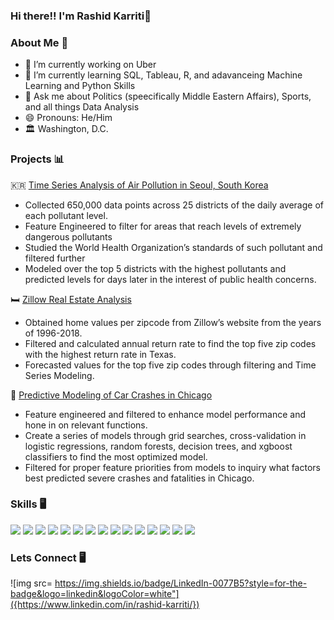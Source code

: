 ### Hi there!! I'm Rashid Karriti👋

### About Me :man:
- 🔭 I’m currently working on Uber
- 🌱 I’m currently learning SQL, Tableau, R, and adavanceing Machine Learning and Python Skills 
- 💬 Ask me about Politics (speecifically Middle Eastern Affairs), Sports, and all things Data Analysis
- 😄 Pronouns: He/Him
- 🏛 Washington, D.C. 

### Projects 📊
🇰🇷 [Time Series Analysis of Air Pollution in Seoul, South Korea](https://github.com/rhk48/Time-Series-Analysis-of-Seouls-Air-Pollution)
- Collected 650,000 data points across 25 districts of the daily average of each pollutant level.
- Feature Engineered to filter for areas that reach levels of extremely dangerous pollutants
- Studied the World Health Organization’s standards of such pollutant and filtered further
- Modeled over the top 5 districts with the highest pollutants and predicted levels for days later in the interest of public health concerns. 

🛏️ [Zillow Real Estate Analysis](https://github.com/rhk48/zillow-time-series) 
- Obtained home values per zipcode from Zillow’s website from the years of 1996-2018.
- Filtered and calculated annual return rate to find the top five zip codes with the highest return rate in Texas.
- Forecasted values for the top five zip codes through filtering and Time Series Modeling. 

🚗 [Predictive Modeling of Car Crashes in Chicago](https://github.com/rhk48/chicago-cars) 
- Feature engineered and filtered to enhance model performance and hone in on relevant functions.  
- Create a series of models through grid searches, cross-validation in logistic regressions, random forests, decision trees, and xgboost classifiers to find the most optimized model.  
- Filtered for proper feature priorities from models to inquiry what factors best predicted severe crashes and fatalities in Chicago. 


### Skills 🖥
<p>
  <img src="https://img.shields.io/badge/Python-3776AB?style=for-the-badge&logo=python&logoColor=white" />
  <img src="https://img.shields.io/badge/HTML5-E34F26?style=for-the-badge&logo=html5&logoColor=white" />
  <img src="https://img.shields.io/badge/SQLite-07405E?style=for-the-badge&logo=sqlite&logoColor=white" />
  <img src="https://img.shields.io/badge/Visual_Studio_Code-0078D4?style=for-the-badge&logo=visual%20studio%20code&logoColor=white" />
  <img src=https://img.shields.io/badge/Keras-D00000?style=for-the-badge&logo=Keras&logoColor=white" />
  <img src=https://img.shields.io/badge/Numpy-777BB4?style=for-the-badge&logo=numpy&logoColor=white" />
  <img src=https://img.shields.io/badge/Pandas-2C2D72?style=for-the-badge&logo=pandas&logoColor=white" />
  <img src= https://img.shields.io/badge/Plotly-239120?style=for-the-badge&logo=plotly&logoColor=white" />
  <img src=https://img.shields.io/badge/json-5E5C5C?style=for-the-badge&logo=json&logoColor=white" />
  <img src=https://img.shields.io/badge/R-276DC3?style=for-the-badge&logo=r&logoColor=white" />
  <img src=https://img.shields.io/badge/Jupyter-F37626.svg?&style=for-the-badge&logo=Jupyter&logoColor=white" />
  <img src=https://img.shields.io/badge/Selenium-43B02A?style=for-the-badge&logo=Selenium&logoColor=white" />
  <img src=https://img.shields.io/badge/PowerBI-F2C811?style=for-the-badge&logo=Power%20BI&logoColor=white" />
  <img src=https://img.shields.io/badge/Tableau-E97627?style=for-the-badge&logo=Tableau&logoColor=white" /> 
  <img src=https://img.shields.io/badge/Coursera-0056D2?style=for-the-badge&logo=Coursera&logoColor=white" />   
<p>
                                                                                                          
### Lets Connect 🖥️
![img src= https://img.shields.io/badge/LinkedIn-0077B5?style=for-the-badge&logo=linkedin&logoColor=white"]({https://www.linkedin.com/in/rashid-karriti/})                                 
